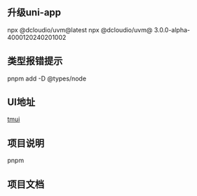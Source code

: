 ## 升级uni-app
npx @dcloudio/uvm@latest
npx @dcloudio/uvm@ 3.0.0-alpha-4000120240201002

## 类型报错提示
pnpm add  -D @types/node

## UI地址
 [tmui](https://tmui.design/start/%E5%BF%AB%E9%80%9F%E4%B8%8A%E6%89%8B.html)

## 项目说明

pnpm

## 项目文档


